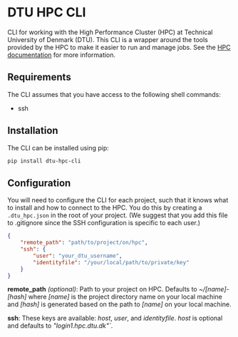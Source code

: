 # DTU HPC CLI
CLI for working with the High Performance Cluster (HPC) at Technical University of Denmark (DTU). This CLI is a wrapper around the tools provided by the HPC to make it easier to run and manage jobs. See the [HPC documentation](https://www.hpc.dtu.dk) for more information.

## Requirements

The CLI assumes that you have access to the following shell commands:

* ssh

## Installation

The CLI can be installed using pip:

``` sh
pip install dtu-hpc-cli
```

## Configuration

You will need to configure the CLI for each project, such that it knows what to install and how to connect to the HPC. You do this by creating a `.dtu_hpc.json` in the root of your project. (We suggest that you add this file to .gitignore since the SSH configuration is specific to each user.)

``` json
{
    "remote_path": "path/to/project/on/hpc",
    "ssh": {
        "user": "your_dtu_username",
        "identityfile": "/your/local/path/to/private/key"
    }
}
```

**remote_path** *(optional)*: Path to your project on HPC. Defaults to *~/[name]-[hash]* where *[name]* is the project directory name on your local machine and *[hash]* is generated based on the path to *[name]* on your local machine.

**ssh**: These keys are available: *host*, *user*, and *identityfile*. *host* is optional and defaults to *"login1.hpc.dtu.dk"`*.